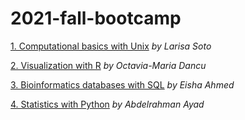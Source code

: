 # 2021-fall-bootcamp

[1. Computational basics with Unix](https://github.com/McGill-MiCM/2021-fall-bootcamp-/blob/main/MiCM_UNIXbasics_092021_final.pdf) *by Larisa Soto*

[2. Visualization with R](https://github.com/McGill-MiCM/2021-fall-bootcamp-/blob/main/Visualization_R.zip) *by Octavia-Maria Dancu*

[3. Bioinformatics databases with SQL](https://github.com/McGill-MiCM/2021-fall-bootcamp-/blob/main/2021-09-MiCM_DB_SQL.pdf)  *by Eisha Ahmed*

[4. Statistics with Python](https://github.com/abdelrahman-ayad/MiCM-StatsPython-F21/blob/main/README.md) *by Abdelrahman Ayad*
